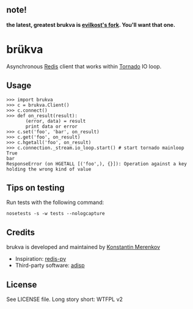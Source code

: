 note!
-------

**the latest, greatest brukva is [evilkost's fork](https://github.com/evilkost/brukva). You'll want that one.**

brükva
========

Asynchronous [Redis](http://redis-db.com/) client that works within [Tornado](http://tornadoweb.org/) IO loop.


Usage
-----

    >>> import brukva
    >>> c = brukva.Client()
    >>> c.connect()
    >>> def on_result(result):
           (error, data) = result
           print data or error
    >>> c.set('foo', 'bar', on_result)
    >>> c.get('foo', on_result)
    >>> c.hgetall('foo', on_result)
    >>> c.connection._stream.io_loop.start() # start tornado mainloop
    True
    bar
    ResponseError (on HGETALL [('foo',), {}]): Operation against a key holding the wrong kind of value


Tips on testing
---------------

Run tests with the following command:

    nosetests -s -w tests --nologcapture


Credits
-------
brukva is developed and maintained by [Konstantin Merenkov](mailto:kmerenkov@gmail.com)

 * Inspiration: [redis-py](http://github.com/andymccurdy/redis-py)
 * Third-party software: [adisp](https://code.launchpad.net/adisp)


License
-------
See LICENSE file.
Long story short: WTFPL v2

